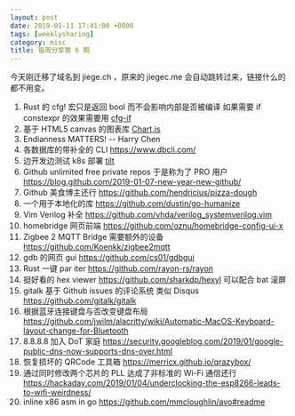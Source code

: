 ```yaml
---
layout: post
date: 2019-01-11 17:41:00 +0800
tags: [weeklysharing]
category: misc
title: 每周分享第 6 期
---
```


今天刚迁移了域名到 jiege.ch ，原来的 jiegec.me 会自动跳转过来，链接什么的都不用变。

1. Rust 的 cfg! 宏只是返回 bool 而不会影响内部是否被编译 如果需要 if constexpr 的效果需要用 [cfg-if](https://github.com/alexcrichton/cfg-if)
2. 基于 HTML5 canvas 的图表库 [Chart.js](https://github.com/chartjs/Chart.js)
3. Endianness MATTERS! -- Harry Chen
4. 各数据库的带补全的 CLI https://www.dbcli.com/
5. 边开发边测试 k8s 部署 [tilt](https://github.com/windmilleng/tilt)
6. Github unlimited free private repos 于是称为了 PRO 用户 https://blog.github.com/2019-01-07-new-year-new-github/
7. Github 美食博主还行 https://github.com/hendricius/pizza-dough
8. 一个用于本地化的库 https://github.com/dustin/go-humanize
9. Vim Verilog 补全 https://github.com/vhda/verilog_systemverilog.vim
10. homebridge 网页前端 https://github.com/oznu/homebridge-config-ui-x
11. Zigbee 2 MQTT Bridge 需要额外的设备 https://github.com/Koenkk/zigbee2mqtt
12. gdb 的网页 gui https://github.com/cs01/gdbgui
13. Rust 一键 par iter https://github.com/rayon-rs/rayon
14. 挺好看的 hex viewer https://github.com/sharkdp/hexyl 可以配合 bat 滚屏
15. gitalk 基于 Github issues 的评论系统 类似 Disqus https://github.com/gitalk/gitalk
16. 根据蓝牙连接键盘与否改变键盘布局 https://github.com/jwilm/alacritty/wiki/Automatic-MacOS-Keyboard-layout-change-for-Bluetooth
17. 8.8.8.8 加入 DoT 家庭 https://security.googleblog.com/2019/01/google-public-dns-now-supports-dns-over.html
18. 恢复损坏的 QRCode 工具箱 https://merricx.github.io/qrazybox/
19. 通过同时修改两个芯片的 PLL 达成了非标准的 Wi-Fi 通信还行 https://hackaday.com/2019/01/04/underclocking-the-esp8266-leads-to-wifi-weirdness/
20. inline x86 asm in go https://github.com/mmcloughlin/avo#readme
